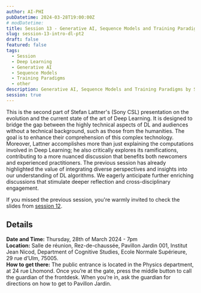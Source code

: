 ```yaml
---
author: AI-PHI
pubDatetime: 2024-03-28T19:00:00Z
# modDatetime:
title: Session 13 - Generative AI, Sequence Models and Training Paradigms
slug: session-13-intro-dl-pt2
draft: false
featured: false
tags:
  - Session
  - Deep Learning
  - Generative AI
  - Sequence Models
  - Training Paradigms
  - other
description: Generative AI, Sequence Models and Training Paradigms by Stefan Lattner (Sony CSL)
session: true
---
```


This is the second part of Stefan Lattner's (Sony CSL) presentation on the evolution and the current state of the art of Deep Learning. It is designed to bridge the gap between the highly technical aspects of DL and audiences without a technical background, such as those from the humanities. The goal is to enhance their comprehension of this complex technology. Moreover, Lattner accomplishes more than just explaining the computations involved in Deep Learning; he also critically explores its ramifications, contributing to a more nuanced discussion that benefits both newcomers and experienced practitioners. The previous session has already highlighted the value of integrating diverse perspectives and insights into our understanding of DL algorithms. We eagerly anticipate further enriching discussions that stimulate deeper reflection and cross-disciplinary engagement.

If you missed the previous session, you're warmly invited to check the slides from [session 12](session-12-intro-dl).

## Details

**Date and Time:** Thursday, 28th of March 2024 - 7pm  
**Location:** Salle de réunion, Rez-de-chaussée, Pavillon Jardin 001, Institut Jean Nicod, Department of Cognitive Studies, Ecole Normale Supérieure, 29 rue d’Ulm, 75005.  
**How to get there:** The public entrance is located in the Physics department, at 24 rue Lhomond. Once you’re at the gate, press the middle button to call the guardian of the frontdesk. When you’re in, ask the guardian for directions on how to get to Pavillon Jardin.
